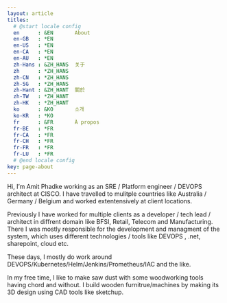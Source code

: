 ```yaml
---
layout: article
titles:
  # @start locale config
  en      : &EN       About
  en-GB   : *EN
  en-US   : *EN
  en-CA   : *EN
  en-AU   : *EN
  zh-Hans : &ZH_HANS  关于
  zh      : *ZH_HANS
  zh-CN   : *ZH_HANS
  zh-SG   : *ZH_HANS
  zh-Hant : &ZH_HANT  關於
  zh-TW   : *ZH_HANT
  zh-HK   : *ZH_HANT
  ko      : &KO       소개
  ko-KR   : *KO
  fr      : &FR       À propos
  fr-BE   : *FR
  fr-CA   : *FR
  fr-CH   : *FR
  fr-FR   : *FR
  fr-LU   : *FR
  # @end locale config
key: page-about
---
```

Hi, I’m Amit Phadke working as an SRE / Platform engineer / DEVOPS architect at CISCO.  I have travelled to mulitple countries like Australia / Germany / Belgium and worked extentensively at client locations. 

Previously I have worked for multiple clients as a developer / tech lead / architect in diffrent domain like BFSI, Retail, Telecom and Manufacturing. There I was mostly responsible for the development and managment of the system, which uses different technologies / tools like DEVOPS , .net, sharepoint, cloud etc. 

These days, I mostly do work around DEVOPS/Kubernetes/Helm/Jenkins/Prometheus/IAC and the like.

In my free time, I like to make saw dust with some woodworking tools having chord and without. I build wooden furnitrue/machines by making its 3D design using CAD tools like sketchup.